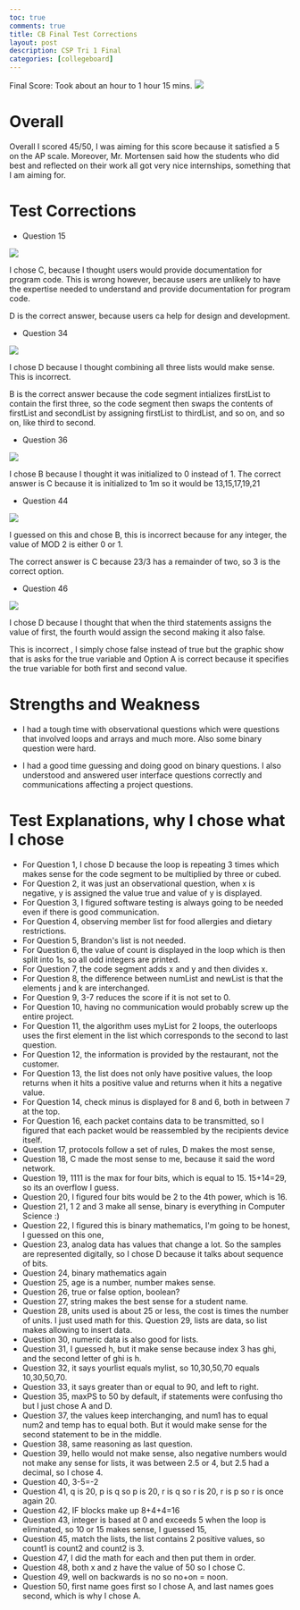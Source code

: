 ```yaml
---
toc: true
comments: true
title: CB Final Test Corrections
layout: post
description: CSP Tri 1 Final
categories: [collegeboard]
---
```


Final Score: Took about an hour to 1 hour 15 mins.
<img src="{{site.baseurl}}/images/final.png">


# Overall

Overall I scored 45/50, I was aiming for this score because it satisfied a 5 on the AP scale. Moreover, Mr. Mortensen said how the students who did best and reflected on their work all got very nice internships, something that I am aiming for. 

# Test Corrections
- Question 15
<img src="{{site.baseurl}}/images/question15.png">

I chose C, because I thought users would provide documentation for program code. This is wrong however, because users are unlikely to have the expertise needed to understand and provide documentation for program code. 

D is the correct answer, because users ca help for design and development.

- Question 34
<img src="{{site.baseurl}}/images/question34.png">

I chose D because I thought combining all three lists would make sense. This is incorrect.

B is the correct answer because the code segment intializes firstList to contain the first three, so the code segment then swaps the contents of firstList and secondList by assigning firstList to thirdList, and so on, and so on, like third to second. 

- Question 36
<img src="{{site.baseurl}}/images/question36.png">

I chose B because I thought it was initialized to 0 instead of 1. The correct answer is C because it is initialized to 1m so it would be 13,15,17,19,21

- Question 44
<img src="{{site.baseurl}}/images/question44.png">

I guessed on this and chose B, this is incorrect because for any integer, the value of MOD 2 is either 0 or 1.

The correct answer is C because 23/3 has a remainder of two, so 3 is the correct option.

- Question 46
<img src="{{site.baseurl}}/images/question46.png">

I chose D because I thought that when the third statements assigns the value of first, the fourth would assign the second making it also false. 

This is incorrect , I simply chose false instead of true but the graphic show that is asks for the true variable and Option A is correct because it specifies the true variable for both first and second value. 


# Strengths and Weakness

- I had a tough time with observational questions which were questions that involved loops and arrays and much more. Also some binary question were hard. 

- I had a good time guessing and doing good on binary questions. I also understood and answered user interface questions correctly and communications affecting a project questions. 

# Test Explanations, why I chose what I chose
- For Question 1, I chose D because the loop is repeating 3 times which makes sense for the code segment to be multiplied by three or cubed. 
- For Question 2, it was just an observational question, when x is negative, y is assigned the value true and value of y is displayed. 
- For Question 3, I figured software testing is always going to be needed even if there is good communication. 
- For Question 4, observing member list for food allergies and dietary restrictions. 
- For Question 5, Brandon's list is not needed.
- For Question 6, the value of count is displayed in the loop which is then split into 1s, so all odd integers are printed.
- For Question 7, the code segment adds x and y and then divides x.
- For Question 8, the difference between numList and newList is that the elements j and k are interchanged. 
- For Question 9, 3-7 reduces the score if it is not set to 0.
- For Question 10, having no communication would probably screw up the entire project. 
- For Question 11, the algorithm uses myList for 2 loops, the outerloops uses the first element in the list which corresponds to the second to last question.
- For Question 12, the information is provided by the restaurant, not the customer. 
- For Question 13, the list does not only have positive values, the loop returns when it hits a positive value and returns when it hits a negative value. 
- For Question 14, check minus is displayed for 8 and 6, both in between 7 at the top.
- For Question 16, each packet contains data to be transmitted, so I figured that each packet would be reassembled by the recipients device itself. 
- Question 17, protocols follow a set of rules, D makes the most sense,
- Question 18, C made the most sense to me, because it said the word network.
- Question 19, 1111 is the max for four bits, which is equal to 15. 15+14=29, so its an overflow I guess.
- Question 20, I figured four bits would be 2 to the 4th power, which is 16. 
- Question 21, 1 2 and 3 make all sense, binary is everything in Computer Science :)
- Question 22, I figured this is binary mathematics, I'm going to be honest, I guessed on this one,
- Question 23, analog data has values that change a lot. So the samples are represented digitally, so I chose D because it talks about sequence of bits. 
- Question 24, binary mathematics again
- Question 25, age is a number, number makes sense.
- Question 26, true or false option, boolean?
- Question 27, string makes the best sense for a student name.
- Question 28, units used is about 25 or less, the cost is times the number of units. I just used math for this. 
Question 29, lists are data, so list makes allowing to insert data. 
- Question 30, numeric data is also good for lists.
- Question 31, I guessed h, but it make sense because index 3 has ghi, and the second letter of ghi is h. 
- Question 32, it says yourlist equals mylist, so 10,30,50,70 equals 10,30,50,70. 
- Question 33, it says greater than or equal to 90, and left to right. 
- Question 35, maxPS to 50 by default, if statements were confusing tho but I just chose A and D. 
- Question 37, the values keep interchanging, and num1 has to equal num2 and temp has to equal both. But it would make sense for the second statement to be in the middle.
- Question 38, same reasoning as last question.
- Question 39, hello would not make sense, also negative numbers would not make any sense for lists, it was between 2.5 or 4, but 2.5 had a decimal, so I chose 4.
- Question 40, 3-5=-2
- Question 41, q is 20, p is q so p is 20, r is q so r is 20, r is p so r is once again 20. 
- Question 42, IF blocks make up 8+4+4=16
- Question 43,  integer is based at 0 and exceeds 5 when the loop is eliminated, so 10 or 15 makes sense, I guessed 15,
- Question 45, match the lists, the list contains 2 positive values, so count1 is count2 and count2 is 3. 
- Question 47, I did the math for each and then put them in order.
- Question 48, both x and z have the value of 50 so I chose C.
- Question 49, well on backwards is no so no+on = noon. 
- Question 50, first name goes first so I chose A, and last names goes second, which is why I chose A. 